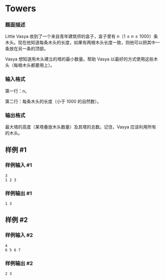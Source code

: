 # Towers



### 题面描述

Little Vasya 收到了一个来自青年建筑师的盒子，盒子里有 $n$（$1 \leq n \leq 1000$）条木头。现在他知道每条木头的长度，如果有两根木头长度一致，则他可以把其中一条放在另一条的顶部。

Vasya 想知道用木头建立的塔的最小数量。帮助 Vasya 以最好的方式使用这些木头（每根木头都要用上）。

### 输入格式

第一行：$n$。

第二行：每条木头的长度（小于 $1000$ 的自然数）。

### 输出格式

最大塔的高度（某塔叠放木头数量）及其塔的总数。记住，Vasya 应该利用所有的木头。


## 样例 #1

### 样例输入 #1

```
3
1 2 3
```

### 样例输出 #1

```
1 3
```

## 样例 #2

### 样例输入 #2

```
4
6 5 6 7
```

### 样例输出 #2

```
2 3
```